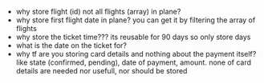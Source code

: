 - why store flight (id) not all flights (array) in plane?
- why store first flight date in plane? you can get it by filtering the array of flights
- why store the ticket time??? its reusable for 90 days so only store days
- what is the date on the ticket for?
- why tf are you storing card details and nothing about the payment itself? like state (confirmed, pending), date of payment, amount. none of card details are needed nor usefull, nor should be stored

